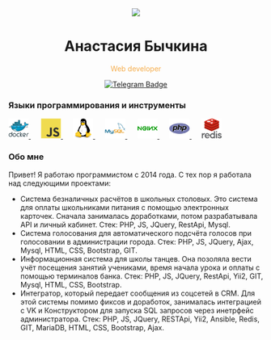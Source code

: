 <div id="header" align="center">
  <img src="https://media.giphy.com/media/v1.Y2lkPTc5MGI3NjExOTUzaGNsb3c0c2E3ZTU0dTB2dDBtZ3cxaGlrNDlzNXpvMWN3OHp6MiZlcD12MV9pbnRlcm5hbF9naWZfYnlfaWQmY3Q9cw/Vq7lT6pSv2tFJaIQx5/giphy.gif" width="100"/>
  <h1 align="center">Анастасия Бычкина</h1>
  <p align="center" style="color:#F5AD4C">Web developer</p>
</div>

<div id="badges"  align="center">
  <a href="https://t.me/lyalinaav">
    <img src="https://img.shields.io/badge/Telegram-blue?style=for-the-badge&logo=telegram&logoColor=white" alt="Telegram Badge"/>
  </a>
</div>

<div id="languges">
  <h3 align="left">Языки программирования и инструменты</h3>
  <p align="left"> 
    <a href="https://www.docker.com/" target="_blank" rel="noreferrer"> 
      <img src="https://raw.githubusercontent.com/devicons/devicon/master/icons/docker/docker-original-wordmark.svg" alt="docker" width="40" height="40"/> 
    </a>&nbsp;&nbsp;&nbsp;&nbsp;
    <a href="https://developer.mozilla.org/en-US/docs/Web/JavaScript" target="_blank" rel="noreferrer"> 
      <img src="https://raw.githubusercontent.com/devicons/devicon/master/icons/javascript/javascript-original.svg" alt="javascript" width="40" height="40"/> 
    </a>&nbsp;&nbsp;&nbsp;&nbsp;
    <a href="https://www.linux.org/" target="_blank" rel="noreferrer"> 
      <img src="https://raw.githubusercontent.com/devicons/devicon/master/icons/linux/linux-original.svg" alt="linux" width="40" height="40"/> 
    </a>&nbsp;&nbsp;&nbsp;&nbsp;
    <a href="https://www.mysql.com/" target="_blank" rel="noreferrer">
      <img src="https://raw.githubusercontent.com/devicons/devicon/master/icons/mysql/mysql-original-wordmark.svg" alt="mysql" width="40" height="40"/> 
    </a>&nbsp;&nbsp;&nbsp;&nbsp;
      <a href="https://www.nginx.com" target="_blank" rel="noreferrer"> 
        <img src="https://raw.githubusercontent.com/devicons/devicon/master/icons/nginx/nginx-original.svg" alt="nginx" width="40" height="40"/> 
      </a>&nbsp;&nbsp;&nbsp;&nbsp;
      <a href="https://www.php.net" target="_blank" rel="noreferrer"> 
        <img src="https://raw.githubusercontent.com/devicons/devicon/master/icons/php/php-original.svg" alt="php" width="40" height="40"/> 
      </a>&nbsp;&nbsp;&nbsp;&nbsp;
      <a href="https://redis.io" target="_blank" rel="noreferrer"> 
        <img src="https://raw.githubusercontent.com/devicons/devicon/master/icons/redis/redis-original-wordmark.svg" alt="redis" width="40" height="40"/> 
      </a> 
  </p>
</div>

<div id="about">
 <h3 align="left">Обо мне</h3>
  <p>
    Привет! Я работаю программистом с 2014 года. С тех пор я работала над следующими проектами:
    <ul>
      <li>Cистема безналичных расчётов в школьных столовых. Это система для оплаты школьниками питания с помощью электронных карточек. Сначала занималась доработками, потом разрабатывала API и личный кабинет. Стек: PHP, JS, JQuery, RestApi, Mysql.</li>
      <li>Система голосования для автоматического подсчёта голосов при голосовании в администрации города. Стек: PHP, JS, JQuery, Ajax, Mysql, HTML, CSS, Bootstrap, GIT.</li>
      <li>Информационная система для школы танцев. Она позоляла вести учёт посещения занятий учениками, время начала урока и оплаты с помощью терминалов банка. Стек: PHP, JS, JQuery, RestApi, Yii2, GIT, Mysql, HTML, CSS, Bootstrap.</li>
      <li>Интегратор, который передает сообщения из соцсетей в CRM. Для этой системы помимо фиксов и доработок, занималась интеграцией с VK и Конструктором для запуска SQL запросов через инетрфейс администратора. Стек: PHP, JS, JQuery, RESTApi, Yii2, Ansible, Redis, GIT, MariaDB, HTML, CSS, Bootstrap, Ajax.</li>
  </p>    
</div>
